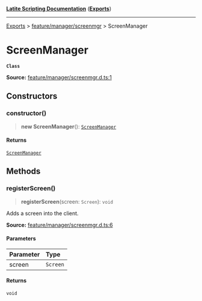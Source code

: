 [**Latite Scripting Documentation**](../../README.md) ([**Exports**](../../exports.md))

---

[Exports](../../exports.md) > [feature/manager/screenmgr](../index.md) > ScreenManager

# ScreenManager

**`Class`**

**Source:** [feature/manager/screenmgr.d.ts:1](https://github.com/LatiteScripting/latitescripting.github.io/blob/a08b0d1/definitions/feature/manager/screenmgr.d.ts#L1)

## Constructors

### constructor()

> **new ScreenManager**(): [`ScreenManager`](class.ScreenManager.md)

#### Returns

[`ScreenManager`](class.ScreenManager.md)

## Methods

### registerScreen()

> **registerScreen**(screen: `Screen`): `void`

Adds a screen into the client.

**Source:** [feature/manager/screenmgr.d.ts:6](https://github.com/LatiteScripting/latitescripting.github.io/blob/a08b0d1/definitions/feature/manager/screenmgr.d.ts#L6)

#### Parameters

| Parameter | Type     |
| :-------- | :------- |
| screen    | `Screen` |

#### Returns

`void`
